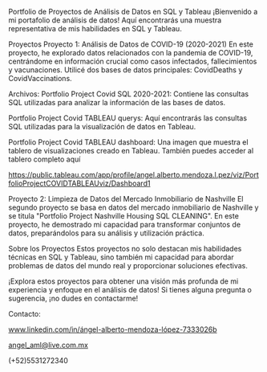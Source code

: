 Portfolio de Proyectos de Análisis de Datos en SQL y Tableau
¡Bienvenido a mi portafolio de análisis de datos! Aquí encontrarás una muestra representativa de mis habilidades en SQL y Tableau.

Proyectos
Proyecto 1: Análisis de Datos de COVID-19 (2020-2021)
En este proyecto, he explorado datos relacionados con la pandemia de COVID-19, centrándome en información crucial como casos infectados, fallecimientos y vacunaciones. Utilicé dos bases de datos principales: CovidDeaths y CovidVaccinations.

Archivos:
Portfolio Project Covid SQL 2020-2021: Contiene las consultas SQL utilizadas para analizar la información de las bases de datos.

Portfolio Project Covid TABLEAU querys: Aquí encontrarás las consultas SQL utilizadas para la visualización de datos en Tableau.

Portfolio Project Covid TABLEAU dashboard: Una imagen que muestra el tablero de visualizaciones creado en Tableau. También puedes acceder al tablero completo aquí

https://public.tableau.com/app/profile/angel.alberto.mendoza.l.pez/viz/PortfolioProjectCOVIDTABLEAUviz/Dashboard1


Proyecto 2: Limpieza de Datos del Mercado Inmobiliario de Nashville
El segundo proyecto se basa en datos del mercado inmobiliario de Nashville y se titula "Portfolio Project Nashville Housing SQL CLEANING". En este proyecto, he demostrado mi capacidad para transformar conjuntos de datos, preparándolos para su análisis y utilización práctica.

Sobre los Proyectos
Estos proyectos no solo destacan mis habilidades técnicas en SQL y Tableau, sino también mi capacidad para abordar problemas de datos del mundo real y proporcionar soluciones efectivas.

¡Explora estos proyectos para obtener una visión más profunda de mi experiencia y enfoque en el análisis de datos! Si tienes alguna pregunta o sugerencia, ¡no dudes en contactarme!

Contacto:

www.linkedin.com/in/ángel-alberto-mendoza-lópez-7333026b

angel_aml@live.com.mx

(+52)5531272340
